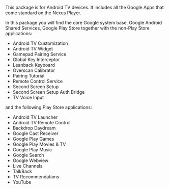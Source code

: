 This package is for Android TV devices. It includes all the Google Apps that come standard on the Nexus Player.

In this package you will find the core Google system base, Google Android Shared Services, Google Play Store together with the non-Play Store applications:

* Android TV Customization
* Android TV Widget
* Gamepad Pairing Service
* Global Key Interceptor
* Leanback Keyboard
* Overscan Calibrator
* Pairing Tutorial
* Remote Control Service
* Second Screen Setup
* Second Screen Setup Auth Bridge
* TV Voice Input

and the following Play Store applications:
* Android TV Launcher
* Android TV Remote Control
* Backdrop Daydream
* Google Cast Receiver
* Google Play Games
* Google Play Movies & TV
* Google Play Music
* Google Search
* Google Webview
* Live Channels
* TalkBack
* TV Recommendations
* YouTube